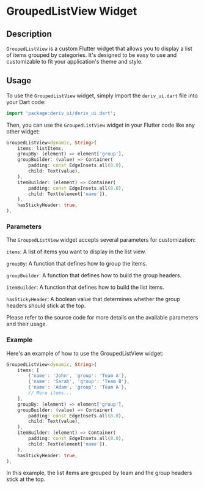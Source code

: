 # GroupedListView Widget

## Description

`GroupedListView` is a custom Flutter widget that allows you to display a list of items grouped by categories. It's designed to be easy to use and customizable to fit your application's theme and style.

## Usage

To use the `GroupedListView` widget, simply import the `deriv_ui.dart` file into your Dart code:

```dart
import 'package:deriv_ui/deriv_ui.dart';
```

Then, you can use the `GroupedListView` widget in your Flutter code like any other widget:
```dart
GroupedListView<dynamic, String>(
    items: listItems,
    groupBy: (element) => element['group'],
    groupBuilder: (value) => Container(
        padding: const EdgeInsets.all(8.0),
        child: Text(value),
    ),
    itemBuilder: (element) => Container(
        padding: const EdgeInsets.all(8.0),
        child: Text(element['name']),
    ),
    hasStickyHeader: true,
),
```
### Parameters
The `GroupedListView` widget accepts several parameters for customization:

`items`: A list of items you want to display in the list view.

`groupBy`: A function that defines how to group the items.

`groupBuilder`: A function that defines how to build the group headers.

`itemBuilder`: A function that defines how to build the list items.

`hasStickyHeader`: A boolean value that determines whether the group headers should stick at the top.

Please refer to the source code for more details on the available parameters and their usage.

### Example
Here's an example of how to use the GroupedListView widget:

```dart
GroupedListView<dynamic, String>(
    items: [
        {'name': 'John', 'group': 'Team A'},
        {'name': 'Sarah', 'group': 'Team B'},
        {'name': 'Adam', 'group': 'Team A'},
        // More items...
    ],
    groupBy: (element) => element['group'],
    groupBuilder: (value) => Container(
        padding: const EdgeInsets.all(8.0),
        child: Text(value),
    ),
    itemBuilder: (element) => Container(
        padding: const EdgeInsets.all(8.0),
        child: Text(element['name']),
    ),
    hasStickyHeader: true,
),
```
In this example, the list items are grouped by team and the group headers stick at the top.
